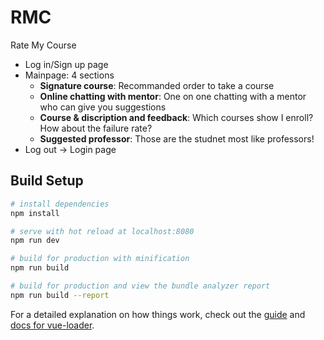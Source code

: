 # RMC

Rate My Course
* Log in/Sign up page
* Mainpage: 4 sections
  * **Signature course**: Recommanded order to take a course
  * **Online chatting with mentor**: One on one chatting with a mentor who can give you suggestions
  * **Course & discription and feedback**: Which courses show I enroll? How about the failure rate?
  * **Suggested professor**: Those are the studnet most like professors!
* Log out -> Login page

## Build Setup

``` bash
# install dependencies
npm install

# serve with hot reload at localhost:8080
npm run dev

# build for production with minification
npm run build

# build for production and view the bundle analyzer report
npm run build --report
```

For a detailed explanation on how things work, check out the [guide](http://vuejs-templates.github.io/webpack/) and [docs for vue-loader](http://vuejs.github.io/vue-loader).
